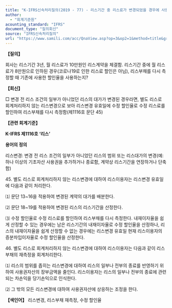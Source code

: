 ```yaml
---
title: "K-IFRS신속처리질의(2019 - 77) - 리스기간 중 리스료가 변경되었을 경우에 사용할 할인율"
author:
  - "회계기준원"
acounting_standard: "IFRS"
document_type: "질의회신"
source: "IFRS신속처리질의"
url: "https://www.samili.com/acc/QnaView.asp?op=3&op2=1&method=title&group=2124-15;1&orgcode=3&searchword=&page=36&code=K%2DIFRS%EC%8B%A0%EC%86%8D%EC%B2%98%EB%A6%AC%EC%A7%88%EC%9D%98%2D77%3A201910"
---
```

**【질의】**

  

회사는 리스기간 3년, 월 리스료가 10만원인 리스계약을 체결함. 리스기간 중에 월 리스료가 8만원으로 인하된 경우(코로나19로 인한 리스료 할인은 아님), 리스부채를 다시 측정할 때 기존에 사용한 할인율을 사용하는지?

  
  

**【회신】**

  

□ 변경 전 리스 조건의 일부가 아니었던 리스의 대가가 변경된 경우라면, 별도 리스로 회계처리하지 않는 리스변경으로 보아 리스변경 유효일에 수정 할인율로 수정 리스료를 할인하여 리스부채를 다시 측정함(제1116호 문단 45)

  
  

**【관련 회계기준】**

  

**K-IFRS 제1116호 ‘리스’**

  

**용어의 정의**

  

리스변경: 변경 전 리스 조건의 일부가 아니었던 리스의 범위 또는 리스대가의 변경(예: 하나 이상의 기초자산 사용권을 추가하거나 종료함, 계약상 리스기간을 연장하거나 단축함)

  

45\. 별도 리스로 회계처리하지 않는 리스변경에 대하여 리스이용자는 리스변경 유효일에 다음과 같이 처리한다.

⑴ 문단 13~16을 적용하여 변경된 계약의 대가를 배분한다.

⑵ 문단 18~19를 적용하여 변경된 리스의 리스기간을 산정한다.

⑶ 수정 할인율로 수정 리스료를 할인하여 리스부채를 다시 측정한다. 내재이자율을 쉽게 산정할 수 있는 경우에는 남은 리스기간의 내재이자율로 수정 할인율을 산정하나, 리스의 내재이자율을 쉽게 산정할 수 없는 경우에는 리스변경 유효일 현재 리스이용자의 증분차입이자율로 수정 할인율을 산정한다.

  

46\. 별도 리스로 회계처리하지 않는 리스변경에 대하여 리스이용자는 다음과 같이 리스부채의 재측정을 회계처리한다.

⑴ 리스의 범위를 좁히는 리스변경에 대하여 리스의 일부나 전부의 종료를 반영하기 위하여 사용권자산의 장부금액을 줄인다. 리스이용자는 리스의 일부나 전부의 종료에 관련되는 차손익을 당기손익으로 인식한다.

⑵ 그 밖의 모든 리스변경에 대하여 사용권자산에 상응하는 조정을 한다.

  
  

**【색인어】** 리스변경, 리스부채 재측정, 수정 할인율
